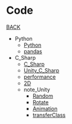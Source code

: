 # Code

[BACK](https://8ku.github.io/note_other)

- Python
  - [Python](https://8ku.github.io/note_other/Code/Python/Python)
  - [pandas](https://8ku.github.io/note_other/Code/Python/pandas)
- C_Sharp
  - [C_Sharp](https://8ku.github.io/note_other/Code/C_Sharp/C_Sharp)
  - [Unity_C_Sharp](https://8ku.github.io/note_other/Code/C_Sharp/Unity_C_Sharp)
  - [performance](https://8ku.github.io/note_other/Code/C_Sharp/performance)
  - [2D](https://8ku.github.io/note_other/Code/C_Sharp/2D)
  - note_Unity
    - [Random](https://8ku.github.io/note_other/Code/C_Sharp/note_Unity/random)
    - [Rotate](https://8ku.github.io/note_other/Code/C_Sharp/note_Unity/rotate)
    - [Animation](https://8ku.github.io/note_other/Code/C_Sharp/note_Unity/animation)
    - [transferClass](https://8ku.github.io/note_other/Code/C_Sharp/note_Unity/transferClass)

